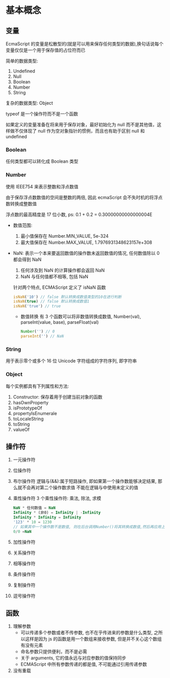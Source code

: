 # 基本概念

## 变量

EcmaScript 的变量是松散型的(就是可以用来保存任何类型的数据),换句话说每个变量仅仅是一个用于保存值的占位符而已

简单的数据类型:

1. Undefined
2. Null
3. Boolean
4. Number
5. String

复杂的数据类型: Object

typeof 是一个操作符而不是一个函数

如果定义的变量准备在将来用于保存对象，最好初始化为 null 而不是其他值，这样做不仅体现了 null 作为空对象指针的惯例，而且也有助于区别 null 和 undefined

### Boolean

任何类型都可以转化成 Boolean 类型

### Number

使用 IEEE754 来表示整数和浮点数值

由于保存浮点数数值的空间是整数的两倍, 因此 ecmaScript 会不失时机的将浮点数转换成整数值

浮点数的最高精度是 17 位小数, ps: 0.1 + 0.2 = 0.30000000000000004E

- 数值范围:

  1. 最小值保存在 Number.MIN_VALUE, 5e-324
  2. 最大值保存在 Number.MAX_VALUE, 1.7976931348623157e+308

- NaN:
  表示一个本来要返回数值的操作数未返回数值的情况, 任何数值除以 0 都会得到 NaN

  1. 任何涉及到 NaN 的计算操作都会返回 NaN
  2. NaN 与任何值都不相等, 包括 NaN

  针对两个特点, ECMAScript 定义了 isNaN 函数

  ```js
  isNaN('10') // false 默认转换成数值类型的10在进行判断
  isNaN(true) // false 默认转换成数值1
  isNaN('true') // true
  ```

  - 数值转换
    有 3 个函数可以将非数值转换成数值, Number(val), parseInt(value, base), parseFloat(val)
    ```js
    Number('') // 0
    parseInt('') // NaN
    ```

### String

用于表示零个或多个 16 位 Unicode 字符组成的字符序列, 即字符串

### Object

每个实例都具有下列属性和方法:

1. Constructor: 保存着用于创建当前对象的函数
2. hasOwnProperty
3. isPrototypeOf
4. propertyIsEnumerale
5. toLocaleString
6. toString
7. valueOf

## 操作符

1. 一元操作符

2. 位操作符

3. 布尔操作符
   逻辑与(&&):属于短路操作, 即如果第一个操作数能够决定结果, 那么就不会再对第二个操作数求值
   不能在逻辑与中使用未定义的值

4. 乘性操作符
   3 个乘性操作符: 乘法, 除法, 求模
   ```js
   NaN * 任何数值 = NaN
   Infinity * (非0) = Infinity | -Infinity
   Infinity * Infinity = Infinity
   '123' * 10 = 1230
   // 如果其中一个操作数不是数值, 则在后台调用Number()将其转换成数值,然后再应用上面的规则
   0/0 =NaN
   ```
5. 加性操作符

6. 关系操作符

7. 相等操作符

8. 条件操作符

9. 复制操作符

10. 逗号操作符

## 函数

1. 理解参数
   - 可以传递多个参数或者不传参数, 也不在乎传进来的参数是什么类型, 之所以这样是因为 js 的函数是用一个数组来接收参数, 但是并不关心这个数组有没有元素
   - 命名参数只提供便利，而不是必需
   - 关于 arguments, 它的值永远与对应参数的值保持同步
   - ECMAScript 中所有参数传递的都是值, 不可能通过引用传递参数
2. 没有重载
